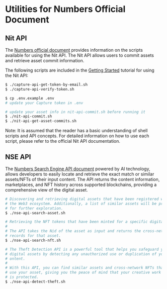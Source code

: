 # Utilities for Numbers Official Document

## Nit API

The [Numbers official document](https://docs.numbersprotocol.io/) provides information on the scripts available for using the Nit API. The Nit API allows users to commit assets and retrieve asset commit information.

The following scripts are included in the [Getting Started](https://docs.numbersprotocol.io/developers/nit-git-for-media-files/getting-started#use-nit-api) tutorial for using the Nit API:

```sh
$ ./capture-api-get-token-by-email.sh
$ ./capture-api-verify-token.sh

$ cp .env.example .env
# update your Capture token in .env

# update your asset info in nit-api-commit.sh before running it
$ ./nit-api-commit.sh
$ ./nit-api-get-asset-commits.sh
```

Note: It is assumed that the reader has a basic understanding of shell scripts and API concepts. For detailed information on how to use each script, please refer to the official Nit API documentation.

## NSE API

The [Numbers Search Engine API document](https://docs.numbersprotocol.io/developers/search-engine-api) powered by AI technology, allows developers to easily locate and retrieve the exact match or similar assets/NFTs of their input content. The API returns the content information, marketplaces, and NFT history across supported blockchains, providing a comprehensive view of the digital asset.

```sh
# Discovering and retrieving digital assets that have been registered within
# the Web3 ecosystem. Additionally, a list of similar assets will be provided
# for further exploration.
$ ./nse-api-search-asset.sh

# Retrieving the NFT tokens that have been minted for a specific digital asset.
#
# The API takes the Nid of the asset as input and returns the cross-network NFT
# records for that asset.
$ ./nse-api-search-nft.sh

# The Theft Detection API is a powerful tool that helps you safeguard your
# digital assets by detecting any unauthorized use or duplication of your
# ontent.
#
# With this API, you can find similar assets and cross-network NFTs that
# use your asset, giving you the peace of mind that your creative work
# is protected.
$ ./nse-api-detect-theft.sh
```
